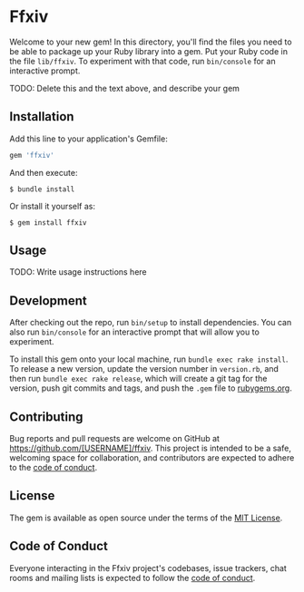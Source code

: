 # Ffxiv

Welcome to your new gem! In this directory, you'll find the files you need to be able to package up your Ruby library into a gem. Put your Ruby code in the file `lib/ffxiv`. To experiment with that code, run `bin/console` for an interactive prompt.

TODO: Delete this and the text above, and describe your gem

## Installation

Add this line to your application's Gemfile:

```ruby
gem 'ffxiv'
```

And then execute:

    $ bundle install

Or install it yourself as:

    $ gem install ffxiv

## Usage

TODO: Write usage instructions here

## Development

After checking out the repo, run `bin/setup` to install dependencies. You can also run `bin/console` for an interactive prompt that will allow you to experiment.

To install this gem onto your local machine, run `bundle exec rake install`. To release a new version, update the version number in `version.rb`, and then run `bundle exec rake release`, which will create a git tag for the version, push git commits and tags, and push the `.gem` file to [rubygems.org](https://rubygems.org).

## Contributing

Bug reports and pull requests are welcome on GitHub at https://github.com/[USERNAME]/ffxiv. This project is intended to be a safe, welcoming space for collaboration, and contributors are expected to adhere to the [code of conduct](https://github.com/[USERNAME]/ffxiv/blob/master/CODE_OF_CONDUCT.md).


## License

The gem is available as open source under the terms of the [MIT License](https://opensource.org/licenses/MIT).

## Code of Conduct

Everyone interacting in the Ffxiv project's codebases, issue trackers, chat rooms and mailing lists is expected to follow the [code of conduct](https://github.com/[USERNAME]/ffxiv/blob/master/CODE_OF_CONDUCT.md).
